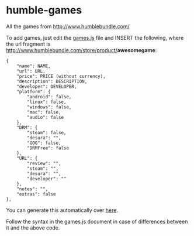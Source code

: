 humble-games
============

All the games from http://www.humblebundle.com/

To add games, just edit the [games.js](https://github.com/Calvein/humble-games/blob/gh-pages/games.js)
file and INSERT the following, where the url fragment is http://www.humblebundle.com/store/product/<b>awesomegame</b>:

    {
        "name": NAME,
        "url": URL,
        "price": PRICE (without currency),
        "description": DESCRIPTION,
        "developer": DEVELOPER,
        "platform": {
            "android": false,
            "linux": false,
            "windows": false,
            "mac": false,
            "audio": false
        },
        "DRM": {
            "steam": false,
            "desura": "",
            "GOG": false,
            "DRMFree": false
        },
        "URL": {
            "review": "",
            "steam": "",
            "desura": "",
            "developer": ""
        },
        "notes": "",
        "extras": false
    },

You can generate this automatically over [here](http://calvein.github.io/humble-games/json.html).

Follow the syntax in the games.js document in case of differences between it and the above code.
